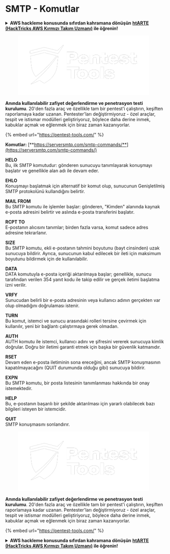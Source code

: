 # SMTP - Komutlar

<details>

<summary><strong>AWS hackleme konusunda sıfırdan kahramana dönüşün</strong> <a href="https://training.hacktricks.xyz/courses/arte"><strong>htARTE (HackTricks AWS Kırmızı Takım Uzmanı)</strong></a><strong> ile öğrenin!</strong></summary>

HackTricks'ı desteklemenin diğer yolları:

* **Şirketinizi HackTricks'te reklamını görmek istiyorsanız** veya **HackTricks'i PDF olarak indirmek istiyorsanız** [**ABONELİK PLANLARINI**](https://github.com/sponsors/carlospolop) kontrol edin!
* [**Resmi PEASS & HackTricks ürünlerini**](https://peass.creator-spring.com) edinin
* [**The PEASS Ailesi'ni**](https://opensea.io/collection/the-peass-family) keşfedin, özel [**NFT'lerimiz**](https://opensea.io/collection/the-peass-family) koleksiyonumuz
* **Katılın** 💬 [**Discord grubuna**](https://discord.gg/hRep4RUj7f) veya [**telegram grubuna**](https://t.me/peass) veya **bizi** Twitter'da 🐦 [**@carlospolopm**](https://twitter.com/hacktricks\_live)** takip edin.**
* **Hacking püf noktalarınızı göndererek HackTricks ve HackTricks Cloud** github depolarına PR göndererek paylaşın.

</details>

<figure><img src="../../.gitbook/assets/image (11).png" alt=""><figcaption></figcaption></figure>

**Anında kullanılabilir zafiyet değerlendirme ve penetrasyon testi kurulumu**. 20'den fazla araç ve özellikle tam bir pentest'i çalıştırın, keşiften raporlamaya kadar uzanan. Pentester'ları değiştirmiyoruz - özel araçlar, tespit ve istismar modülleri geliştiriyoruz, böylece daha derine inmek, kabuklar açmak ve eğlenmek için biraz zaman kazanıyorlar.

{% embed url="https://pentest-tools.com/" %}

**Komutlar:** [**https://serversmtp.com/smtp-commands/**](https://serversmtp.com/smtp-commands/)

**HELO**\
Bu, ilk SMTP komutudur: gönderen sunucuyu tanımlayarak konuşmayı başlatır ve genellikle alan adı ile devam eder.

**EHLO**\
Konuşmayı başlatmak için alternatif bir komut olup, sunucunun Genişletilmiş SMTP protokolünü kullandığını belirtir.

**MAIL FROM**\
Bu SMTP komutu ile işlemler başlar: gönderen, "Kimden" alanında kaynak e-posta adresini belirtir ve aslında e-posta transferini başlatır.

**RCPT TO**\
E-postanın alıcısını tanımlar; birden fazla varsa, komut sadece adres adresine tekrarlanır.

**SIZE**\
Bu SMTP komutu, ekli e-postanın tahmini boyutunu (bayt cinsinden) uzak sunucuya bildirir. Ayrıca, sunucunun kabul edilecek bir ileti için maksimum boyutunu bildirmek için de kullanılabilir.

**DATA**\
DATA komutuyla e-posta içeriği aktarılmaya başlar; genellikle, sunucu tarafından verilen 354 yanıt kodu ile takip edilir ve gerçek iletimi başlatma izni verilir.

**VRFY**\
Sunucudan belirli bir e-posta adresinin veya kullanıcı adının gerçekten var olup olmadığını doğrulaması istenir.

**TURN**\
Bu komut, istemci ve sunucu arasındaki rolleri tersine çevirmek için kullanılır, yeni bir bağlantı çalıştırmaya gerek olmadan.

**AUTH**\
AUTH komutu ile istemci, kullanıcı adını ve şifresini vererek sunucuya kimlik doğrular. Doğru bir iletimi garanti etmek için başka bir güvenlik katmanıdır.

**RSET**\
Devam eden e-posta iletiminin sona ereceğini, ancak SMTP konuşmasının kapatılmayacağını (QUIT durumunda olduğu gibi) sunucuya bildirir.

**EXPN**\
Bu SMTP komutu, bir posta listesinin tanımlanması hakkında bir onay istemektedir.

**HELP**\
Bu, e-postanın başarılı bir şekilde aktarılması için yararlı olabilecek bazı bilgileri isteyen bir istemcidir.

**QUIT**\
SMTP konuşmasını sonlandırır.

<figure><img src="../../.gitbook/assets/image (11).png" alt=""><figcaption></figcaption></figure>

**Anında kullanılabilir zafiyet değerlendirme ve penetrasyon testi kurulumu**. 20'den fazla araç ve özellikle tam bir pentest'i çalıştırın, keşiften raporlamaya kadar uzanan. Pentester'ları değiştirmiyoruz - özel araçlar, tespit ve istismar modülleri geliştiriyoruz, böylece daha derine inmek, kabuklar açmak ve eğlenmek için biraz zaman kazanıyorlar.

{% embed url="https://pentest-tools.com/" %}

<details>

<summary><strong>AWS hackleme konusunda sıfırdan kahramana dönüşün</strong> <a href="https://training.hacktricks.xyz/courses/arte"><strong>htARTE (HackTricks AWS Kırmızı Takım Uzmanı)</strong></a><strong> ile öğrenin!</strong></summary>

HackTricks'ı desteklemenin diğer yolları:

* **Şirketinizi HackTricks'te reklamını görmek istiyorsanız** veya **HackTricks'i PDF olarak indirmek istiyorsanız** [**ABONELİK PLANLARINI**](https://github.com/sponsors/carlospolop) kontrol edin!
* [**Resmi PEASS & HackTricks ürünlerini**](https://peass.creator-spring.com) edinin
* [**The PEASS Family**](https://opensea.io/collection/the-peass-family) koleksiyonumuzu keşfedin, özel [**NFT'lerimiz**](https://opensea.io/collection/the-peass-family)
* **Katılın** 💬 [**Discord grubuna**](https://discord.gg/hRep4RUj7f) veya [**telegram grubuna**](https://t.me/peass) veya **bizi** Twitter'da 🐦 [**@carlospolopm**](https://twitter.com/hacktricks\_live)** takip edin.**
* **Hacking püf noktalarınızı göndererek HackTricks ve HackTricks Cloud** github depolarına PR göndererek paylaşın.

</details>
